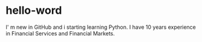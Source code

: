 # hello-word
I' m new in GitHub and i starting learning Python.
I have 10 years experience in Financial Services and Financial Markets.
